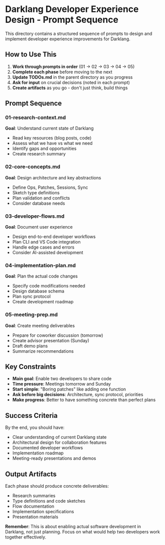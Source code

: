 # Darklang Developer Experience Design - Prompt Sequence

This directory contains a structured sequence of prompts to design and implement developer experience improvements for Darklang.

## How to Use This

1. **Work through prompts in order** (01 → 02 → 03 → 04 → 05)
2. **Complete each phase** before moving to the next
3. **Update TODOs.md** in the parent directory as you progress
4. **Ask for input** on crucial decisions (noted in each prompt)
5. **Create artifacts** as you go - don't just think, build things

## Prompt Sequence

### 01-research-context.md
**Goal**: Understand current state of Darklang
- Read key resources (blog posts, code)
- Assess what we have vs what we need
- Identify gaps and opportunities
- Create research summary

### 02-core-concepts.md  
**Goal**: Design architecture and key abstractions
- Define Ops, Patches, Sessions, Sync
- Sketch type definitions
- Plan validation and conflicts
- Consider database needs

### 03-developer-flows.md
**Goal**: Document user experience
- Design end-to-end developer workflows
- Plan CLI and VS Code integration
- Handle edge cases and errors
- Consider AI-assisted development

### 04-implementation-plan.md
**Goal**: Plan the actual code changes
- Specify code modifications needed
- Design database schema
- Plan sync protocol
- Create development roadmap

### 05-meeting-prep.md
**Goal**: Create meeting deliverables
- Prepare for coworker discussion (tomorrow)
- Create advisor presentation (Sunday)
- Draft demo plans
- Summarize recommendations

## Key Constraints

- **Main goal**: Enable two developers to share code
- **Time pressure**: Meetings tomorrow and Sunday
- **Start simple**: "Boring patches" like adding one function
- **Ask before big decisions**: Architecture, sync protocol, priorities
- **Make progress**: Better to have something concrete than perfect plans

## Success Criteria

By the end, you should have:
- Clear understanding of current Darklang state
- Architectural design for collaboration features
- Documented developer workflows
- Implementation roadmap
- Meeting-ready presentations and demos

## Output Artifacts

Each phase should produce concrete deliverables:
- Research summaries
- Type definitions and code sketches
- Flow documentation  
- Implementation specifications
- Presentation materials

**Remember**: This is about enabling actual software development in Darklang, not just planning. Focus on what would help two developers work together effectively.
